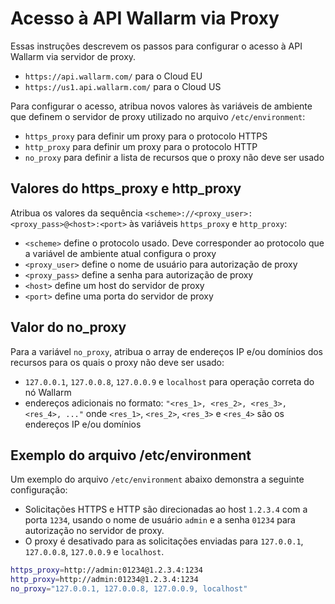 # Acesso à API Wallarm via Proxy

Essas instruções descrevem os passos para configurar o acesso à API Wallarm via servidor de proxy.

* `https://api.wallarm.com/` para o Cloud EU
* `https://us1.api.wallarm.com/` para o Cloud US

Para configurar o acesso, atribua novos valores às variáveis de ambiente que definem o servidor de proxy utilizado no arquivo `/etc/environment`:

* `https_proxy` para definir um proxy para o protocolo HTTPS
* `http_proxy` para definir um proxy para o protocolo HTTP
* `no_proxy` para definir a lista de recursos que o proxy não deve ser usado

## Valores do https_proxy e http_proxy

Atribua os valores da sequência `<scheme>://<proxy_user>:<proxy_pass>@<host>:<port>` às variáveis `https_proxy` e `http_proxy`:

* `<scheme>` define o protocolo usado. Deve corresponder ao protocolo que a variável de ambiente atual configura o proxy
* `<proxy_user>` define o nome de usuário para autorização de proxy
* `<proxy_pass>` define a senha para autorização de proxy
* `<host>` define um host do servidor de proxy
* `<port>` define uma porta do servidor de proxy

## Valor do no_proxy

Para a variável `no_proxy`, atribua o array de endereços IP e/ou domínios dos recursos para os quais o proxy não deve ser usado:

* `127.0.0.1`, `127.0.0.8`, `127.0.0.9` e `localhost` para operação correta do nó Wallarm
* endereços adicionais no formato: `"<res_1>, <res_2>, <res_3>, <res_4>, ..."` onde `<res_1>`, `<res_2>`, `<res_3>` e `<res_4>` são os endereços IP e/ou domínios

## Exemplo do arquivo /etc/environment

Um exemplo do arquivo `/etc/environment` abaixo demonstra a seguinte configuração:

* Solicitações HTTPS e HTTP são direcionadas ao host `1.2.3.4` com a porta `1234`, usando o nome de usuário `admin` e a senha `01234` para autorização no servidor de proxy.
* O proxy é desativado para as solicitações enviadas para `127.0.0.1`, `127.0.0.8`, `127.0.0.9` e `localhost`.

```bash
https_proxy=http://admin:01234@1.2.3.4:1234
http_proxy=http://admin:01234@1.2.3.4:1234
no_proxy="127.0.0.1, 127.0.0.8, 127.0.0.9, localhost"
```